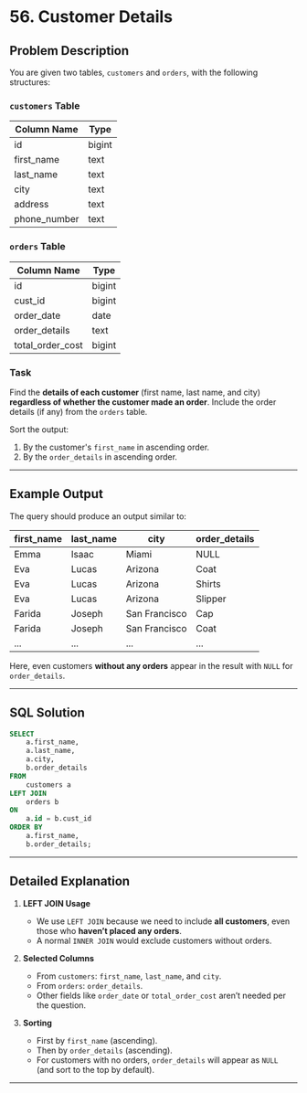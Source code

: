 # 56. Customer Details

## Problem Description

You are given two tables, `customers` and `orders`, with the following structures:

### `customers` Table
| Column Name   | Type     |
|---------------|----------|
| id            | bigint   |
| first_name    | text     |
| last_name     | text     |
| city          | text     |
| address       | text     |
| phone_number  | text     |

### `orders` Table
| Column Name       | Type     |
|-------------------|----------|
| id                | bigint   |
| cust_id           | bigint   |
| order_date        | date     |
| order_details     | text     |
| total_order_cost  | bigint   |

### Task

Find the **details of each customer** (first name, last name, and city) **regardless of whether the customer made an order**. Include the order details (if any) from the `orders` table.

Sort the output:
1. By the customer's `first_name` in ascending order.
2. By the `order_details` in ascending order.

---

## Example Output

The query should produce an output similar to:

| first_name | last_name | city            | order_details |
|------------|-----------|-----------------|---------------|
| Emma       | Isaac     | Miami           | NULL          |
| Eva        | Lucas     | Arizona         | Coat          |
| Eva        | Lucas     | Arizona         | Shirts        |
| Eva        | Lucas     | Arizona         | Slipper       |
| Farida     | Joseph    | San Francisco   | Cap           |
| Farida     | Joseph    | San Francisco   | Coat          |
| ...        | ...       | ...             | ...           |

Here, even customers **without any orders** appear in the result with `NULL` for `order_details`.

---

## SQL Solution

```sql
SELECT 
    a.first_name,
    a.last_name,
    a.city,
    b.order_details
FROM 
    customers a
LEFT JOIN 
    orders b 
ON 
    a.id = b.cust_id
ORDER BY 
    a.first_name, 
    b.order_details;
```

---

## Detailed Explanation

1. **LEFT JOIN Usage**  
   - We use `LEFT JOIN` because we need to include **all customers**, even those who **haven’t placed any orders**.  
   - A normal `INNER JOIN` would exclude customers without orders.

2. **Selected Columns**  
   - From `customers`: `first_name`, `last_name`, and `city`.  
   - From `orders`: `order_details`.  
   - Other fields like `order_date` or `total_order_cost` aren’t needed per the question.

3. **Sorting**  
   - First by `first_name` (ascending).  
   - Then by `order_details` (ascending).  
   - For customers with no orders, `order_details` will appear as `NULL` (and sort to the top by default).

---



